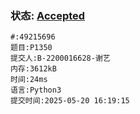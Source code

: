 ### 状态: [Accepted](http://dsbpython.openjudge.cn/dspythonbook/solution/49215696)
```
#:49215696
题目:P1350
提交人:B-2200016628-谢艺
内存:3612kB
时间:24ms
语言:Python3
提交时间:2025-05-20 16:19:15
```
